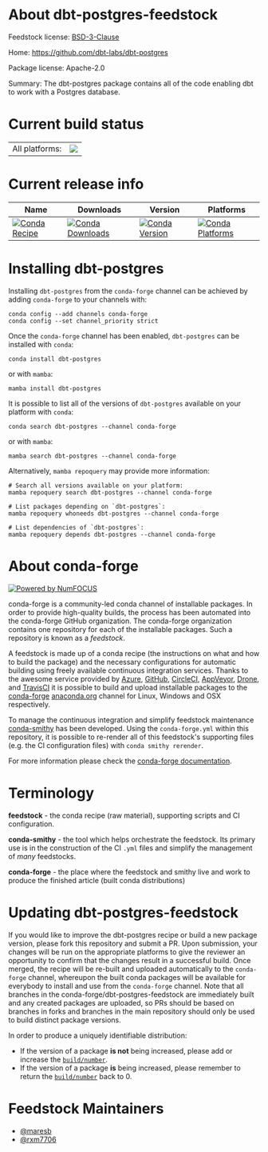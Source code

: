 About dbt-postgres-feedstock
============================

Feedstock license: [BSD-3-Clause](https://github.com/conda-forge/dbt-postgres-feedstock/blob/main/LICENSE.txt)

Home: https://github.com/dbt-labs/dbt-postgres

Package license: Apache-2.0

Summary: The dbt-postgres package contains all of the code enabling dbt to work with a Postgres database.

Current build status
====================


<table><tr><td>All platforms:</td>
    <td>
      <a href="https://dev.azure.com/conda-forge/feedstock-builds/_build/latest?definitionId=22364&branchName=main">
        <img src="https://dev.azure.com/conda-forge/feedstock-builds/_apis/build/status/dbt-postgres-feedstock?branchName=main">
      </a>
    </td>
  </tr>
</table>

Current release info
====================

| Name | Downloads | Version | Platforms |
| --- | --- | --- | --- |
| [![Conda Recipe](https://img.shields.io/badge/recipe-dbt--postgres-green.svg)](https://anaconda.org/conda-forge/dbt-postgres) | [![Conda Downloads](https://img.shields.io/conda/dn/conda-forge/dbt-postgres.svg)](https://anaconda.org/conda-forge/dbt-postgres) | [![Conda Version](https://img.shields.io/conda/vn/conda-forge/dbt-postgres.svg)](https://anaconda.org/conda-forge/dbt-postgres) | [![Conda Platforms](https://img.shields.io/conda/pn/conda-forge/dbt-postgres.svg)](https://anaconda.org/conda-forge/dbt-postgres) |

Installing dbt-postgres
=======================

Installing `dbt-postgres` from the `conda-forge` channel can be achieved by adding `conda-forge` to your channels with:

```
conda config --add channels conda-forge
conda config --set channel_priority strict
```

Once the `conda-forge` channel has been enabled, `dbt-postgres` can be installed with `conda`:

```
conda install dbt-postgres
```

or with `mamba`:

```
mamba install dbt-postgres
```

It is possible to list all of the versions of `dbt-postgres` available on your platform with `conda`:

```
conda search dbt-postgres --channel conda-forge
```

or with `mamba`:

```
mamba search dbt-postgres --channel conda-forge
```

Alternatively, `mamba repoquery` may provide more information:

```
# Search all versions available on your platform:
mamba repoquery search dbt-postgres --channel conda-forge

# List packages depending on `dbt-postgres`:
mamba repoquery whoneeds dbt-postgres --channel conda-forge

# List dependencies of `dbt-postgres`:
mamba repoquery depends dbt-postgres --channel conda-forge
```


About conda-forge
=================

[![Powered by
NumFOCUS](https://img.shields.io/badge/powered%20by-NumFOCUS-orange.svg?style=flat&colorA=E1523D&colorB=007D8A)](https://numfocus.org)

conda-forge is a community-led conda channel of installable packages.
In order to provide high-quality builds, the process has been automated into the
conda-forge GitHub organization. The conda-forge organization contains one repository
for each of the installable packages. Such a repository is known as a *feedstock*.

A feedstock is made up of a conda recipe (the instructions on what and how to build
the package) and the necessary configurations for automatic building using freely
available continuous integration services. Thanks to the awesome service provided by
[Azure](https://azure.microsoft.com/en-us/services/devops/), [GitHub](https://github.com/),
[CircleCI](https://circleci.com/), [AppVeyor](https://www.appveyor.com/),
[Drone](https://cloud.drone.io/welcome), and [TravisCI](https://travis-ci.com/)
it is possible to build and upload installable packages to the
[conda-forge](https://anaconda.org/conda-forge) [anaconda.org](https://anaconda.org/)
channel for Linux, Windows and OSX respectively.

To manage the continuous integration and simplify feedstock maintenance
[conda-smithy](https://github.com/conda-forge/conda-smithy) has been developed.
Using the ``conda-forge.yml`` within this repository, it is possible to re-render all of
this feedstock's supporting files (e.g. the CI configuration files) with ``conda smithy rerender``.

For more information please check the [conda-forge documentation](https://conda-forge.org/docs/).

Terminology
===========

**feedstock** - the conda recipe (raw material), supporting scripts and CI configuration.

**conda-smithy** - the tool which helps orchestrate the feedstock.
                   Its primary use is in the construction of the CI ``.yml`` files
                   and simplify the management of *many* feedstocks.

**conda-forge** - the place where the feedstock and smithy live and work to
                  produce the finished article (built conda distributions)


Updating dbt-postgres-feedstock
===============================

If you would like to improve the dbt-postgres recipe or build a new
package version, please fork this repository and submit a PR. Upon submission,
your changes will be run on the appropriate platforms to give the reviewer an
opportunity to confirm that the changes result in a successful build. Once
merged, the recipe will be re-built and uploaded automatically to the
`conda-forge` channel, whereupon the built conda packages will be available for
everybody to install and use from the `conda-forge` channel.
Note that all branches in the conda-forge/dbt-postgres-feedstock are
immediately built and any created packages are uploaded, so PRs should be based
on branches in forks and branches in the main repository should only be used to
build distinct package versions.

In order to produce a uniquely identifiable distribution:
 * If the version of a package **is not** being increased, please add or increase
   the [``build/number``](https://docs.conda.io/projects/conda-build/en/latest/resources/define-metadata.html#build-number-and-string).
 * If the version of a package **is** being increased, please remember to return
   the [``build/number``](https://docs.conda.io/projects/conda-build/en/latest/resources/define-metadata.html#build-number-and-string)
   back to 0.

Feedstock Maintainers
=====================

* [@maresb](https://github.com/maresb/)
* [@rxm7706](https://github.com/rxm7706/)

